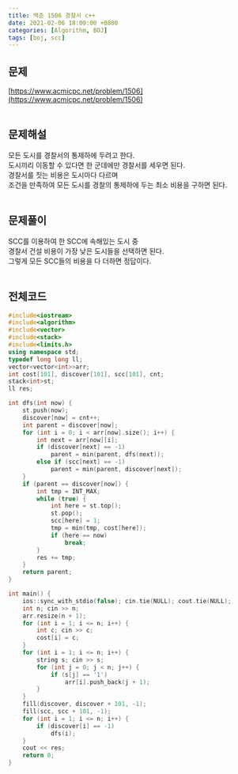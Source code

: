 ```yaml
---
title: 백준 1506 경찰서 c++
date: 2021-02-06 18:00:00 +0800
categories: [Algorithm, BOJ]
tags: [boj, scc]
---
```


## 문제
[https://www.acmicpc.net/problem/1506](https://www.acmicpc.net/problem/1506)  
<br>

## 문제해설  
모든 도시를 경찰서의 통제하에 두려고 한다.  
도시끼리 이동할 수 있다면 한 군데에만 경찰서를 세우면 된다.  
경찰서를 짓는 비용은 도시마다 다르며  
조건을 만족하여 모든 도시를 경찰의 통제하에 두는 최소 비용을 구하면 된다.  
<br>

## 문제풀이  
SCC를 이용하여 한 SCC에 속해있는 도시 중  
경찰서 건설 비용이 가장 낮은 도시들을 선택하면 된다.  
그렇게 모든 SCC들의 비용을 다 더하면 정답이다.  
<br>


## 전체코드  
```cpp
#include<iostream>
#include<algorithm>
#include<vector>
#include<stack>
#include<limits.h>
using namespace std;
typedef long long ll;
vector<vector<int>>arr;
int cost[101], discover[101], scc[101], cnt;
stack<int>st;
ll res;

int dfs(int now) {
	st.push(now);
	discover[now] = cnt++;
	int parent = discover[now];
	for (int i = 0; i < arr[now].size(); i++) {
		int next = arr[now][i];
		if (discover[next] == -1)
			parent = min(parent, dfs(next));
		else if (scc[next] == -1)
			parent = min(parent, discover[next]);
	}
	if (parent == discover[now]) {
		int tmp = INT_MAX;
		while (true) {
			int here = st.top();
			st.pop();
			scc[here] = 1;
			tmp = min(tmp, cost[here]);
			if (here == now)
				break;
		}
		res += tmp;
	}
	return parent;
}

int main() {
	ios::sync_with_stdio(false); cin.tie(NULL); cout.tie(NULL);
	int n; cin >> n;
	arr.resize(n + 1);
	for (int i = 1; i <= n; i++) {
		int c; cin >> c;
		cost[i] = c;
	}
	for (int i = 1; i <= n; i++) {
		string s; cin >> s;
		for (int j = 0; j < n; j++) {
			if (s[j] == '1')
				arr[i].push_back(j + 1);
		}
	}
	fill(discover, discover + 101, -1);
	fill(scc, scc + 101, -1);
	for (int i = 1; i <= n; i++) {
		if (discover[i] == -1)
			dfs(i);
	}
	cout << res;
	return 0;
}
```